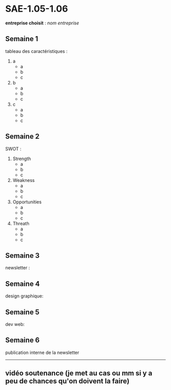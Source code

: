 # SAE-1.05-1.06

**entreprise choisit** : _nom entreprise_ 

## Semaine 1
tableau des caractéristiques :
1. a
   - a
   - b
   - c
3. b
   - a
   - b
   - c
5. c
   - a
   - b
   - c


## Semaine 2
SWOT :
1. Strength
   - a
   - b
   - c
3. Weakness
   - a
   - b
   - c
5. Opportunities
   - a
   - b
   - c
7. Threath
   - a
   - b
   - c
    

## Semaine 3
newsletter :  

## Semaine 4
design graphique:  

## Semaine 5
dev web: 

## Semaine 6
publication interne de la newsletter


---

## vidéo soutenance (je met au cas ou mm si y a peu de chances qu'on doivent la faire)
    
